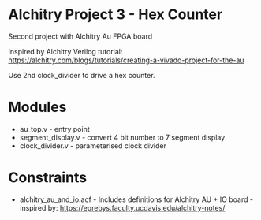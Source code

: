 # Alchitry Project 3 - Hex Counter

Second project with Alchitry Au FPGA board

Inspired by Alchitry Verilog tutorial: https://alchitry.com/blogs/tutorials/creating-a-vivado-project-for-the-au

Use 2nd clock_divider to drive a hex counter.

# Modules

- au_top.v - entry point
- segment_display.v - convert 4 bit number to 7 segment display
- clock_divider.v - parameterised clock divider

# Constraints

- alchitry_au_and_io.acf - Includes definitions for Alchitry AU + IO board - inspired by: https://eprebys.faculty.ucdavis.edu/alchitry-notes/



